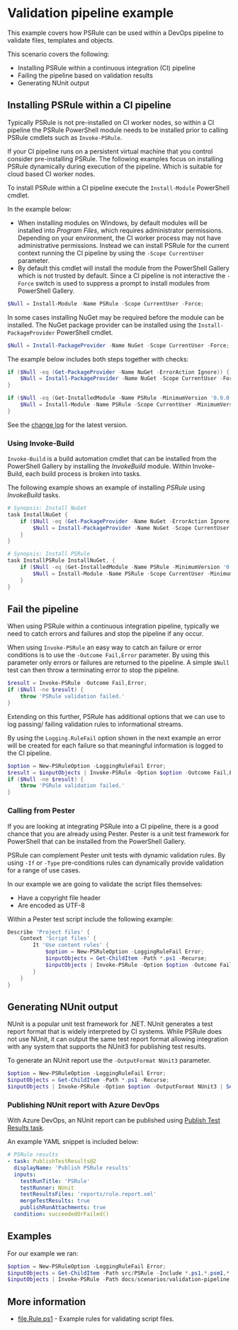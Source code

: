 # Validation pipeline example

This example covers how PSRule can be used within a DevOps pipeline to validate files, templates and objects.

This scenario covers the following:

- Installing PSRule within a continuous integration (CI) pipeline
- Failing the pipeline based on validation results
- Generating NUnit output

## Installing PSRule within a CI pipeline

Typically PSRule is not pre-installed on CI worker nodes, so within a CI pipeline the PSRule PowerShell module needs to be installed prior to calling PSRule cmdlets such as `Invoke-PSRule`.

If your CI pipeline runs on a persistent virtual machine that you control consider pre-installing PSRule.
The following examples focus on installing PSRule dynamically during execution of the pipeline.
Which is suitable for cloud based CI worker nodes.

To install PSRule within a CI pipeline execute the `Install-Module` PowerShell cmdlet.

In the example below:

- When installing modules on Windows, by default modules will be installed into _Program Files_, which requires administrator permissions. Depending on your environment, the CI worker process may not have administrative permissions. Instead we can install PSRule for the current context running the CI pipeline by using the `-Scope CurrentUser` parameter.
- By default this cmdlet will install the module from the PowerShell Gallery which is not trusted by default. Since a CI pipeline is not interactive the `-Force` switch is used to suppress a prompt to install modules from PowerShell Gallery.

```powershell
$Null = Install-Module -Name PSRule -Scope CurrentUser -Force;
```

In some cases installing NuGet may be required before the module can be installed.
The NuGet package provider can be installed using the `Install-PackageProvider` PowerShell cmdlet.

```powershell
$Null = Install-PackageProvider -Name NuGet -Scope CurrentUser -Force;
```

The example below includes both steps together with checks:

```powershell
if ($Null -eq (Get-PackageProvider -Name NuGet -ErrorAction Ignore)) {
    $Null = Install-PackageProvider -Name NuGet -Scope CurrentUser -Force;
}

if ($Null -eq (Get-InstalledModule -Name PSRule -MinimumVersion '0.9.0' -ErrorAction Ignore)) {
    $Null = Install-Module -Name PSRule -Scope CurrentUser -MinimumVersion '0.9.0' -Force;
}
```

See the [change log](https://github.com/Microsoft/PSRule/blob/master/CHANGELOG.md) for the latest version.

### Using Invoke-Build

`Invoke-Build` is a build automation cmdlet that can be installed from the PowerShell Gallery by installing the _InvokeBuild_ module.
Within Invoke-Build, each build process is broken into tasks.

The following example shows an example of installing _PSRule_ using _InvokeBuild_ tasks.

```powershell
# Synopsis: Install NuGet
task InstallNuGet {
    if ($Null -eq (Get-PackageProvider -Name NuGet -ErrorAction Ignore)) {
        $Null = Install-PackageProvider -Name NuGet -Scope CurrentUser -Force;
    }
}

# Synopsis: Install PSRule
task InstallPSRule InstallNuGet, {
    if ($Null -eq (Get-InstalledModule -Name PSRule -MinimumVersion '0.9.0' -ErrorAction Ignore)) {
        $Null = Install-Module -Name PSRule -Scope CurrentUser -MinimumVersion '0.9.0' -Force;
    }
}
```

## Fail the pipeline

When using PSRule within a continuous integration pipeline, typically we need to catch errors and failures and stop the pipeline if any occur.

When using `Invoke-PSRule` an easy way to catch an failure or error conditions is to use the `-Outcome Fail,Error` parameter.
By using this parameter only errors or failures are returned to the pipeline.
A simple `$Null` test can then throw a terminating error to stop the pipeline.

```powershell
$result = Invoke-PSRule -Outcome Fail,Error;
if ($Null -ne $result) {
    throw 'PSRule validation failed.'
}
```

Extending on this further, PSRule has additional options that we can use to log passing/ failing validation rules to informational streams.

By using the `Logging.RuleFail` option shown in the next example an error will be created for each failure so that meaningful information is logged to the CI pipeline.

```powershell
$option = New-PSRuleOption -LoggingRuleFail Error;
$result = $inputObjects | Invoke-PSRule -Option $option -Outcome Fail,Error;
if ($Null -ne $result) {
    throw 'PSRule validation failed.'
}
```

### Calling from Pester

If you are looking at integrating PSRule into a CI pipeline, there is a good chance that you are already using Pester.
Pester is a unit test framework for PowerShell that can be installed from the PowerShell Gallery.

PSRule can complement Pester unit tests with dynamic validation rules.
By using `-If` or `-Type` pre-conditions rules can dynamically provide validation for a range of use cases.

In our example we are going to validate the script files themselves:

- Have a copyright file header
- Are encoded as UTF-8

Within a Pester test script include the following example:

```powershell
Describe 'Project files' {
    Context 'Script files' {
        It 'Use content rules' {
            $option = New-PSRuleOption -LoggingRuleFail Error;
            $inputObjects = Get-ChildItem -Path *.ps1 -Recurse;
            $inputObjects | Invoke-PSRule -Option $option -Outcome Fail,Error | Should -BeNullOrEmpty;
        }
    }
}
```

## Generating NUnit output

NUnit is a popular unit test framework for .NET. NUnit generates a test report format that is widely interpreted by CI systems.
While PSRule does not use NUnit, it can output the same test report format allowing integration with any system that supports the NUnit3 for publishing test results.

To generate an NUnit report use the `-OutputFormat NUnit3` parameter.

```powershell
$option = New-PSRuleOption -LoggingRuleFail Error;
$inputObjects = Get-ChildItem -Path *.ps1 -Recurse;
$inputObjects | Invoke-PSRule -Option $option -OutputFormat NUnit3 | Set-Content -Path reports/rule.report.xml;
```

### Publishing NUnit report with Azure DevOps

With Azure DevOps, an NUnit report can be published using [Publish Test Results task][publish-test-results].

An example YAML snippet is included below:

```yaml
# PSRule results
- task: PublishTestResults@2
  displayName: 'Publish PSRule results'
  inputs:
    testRunTitle: 'PSRule'
    testRunner: NUnit
    testResultsFiles: 'reports/rule.report.xml'
    mergeTestResults: true
    publishRunAttachments: true
  condition: succeededOrFailed()
```

## Examples

For our example we ran:

```powershell
$option = New-PSRuleOption -LoggingRuleFail Error;
$inputObjects = Get-ChildItem -Path src/PSRule -Include *.ps1,*.psm1,*.psd1 -Recurse;
$inputObjects | Invoke-PSRule -Path docs/scenarios/validation-pipeline -Option $option -OutputFormat NUnit3 | Set-Content -Path reports/rule.report.xml;
```

## More information

- [file.Rule.ps1] - Example rules for validating script files.

[file.Rule.ps1]: file.Rule.ps1
[publish-test-results]: https://docs.microsoft.com/en-us/azure/devops/pipelines/tasks/test/publish-test-results
